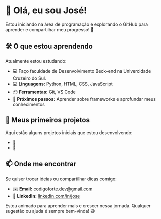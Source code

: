 # 👋 Olá, eu sou José!

Estou iniciando na área de programação e explorando o GitHub para aprender e compartilhar meu progresso! 🚀

## 🛠️ O que estou aprendendo
Atualmente estou estudando:
- 💻 Faço faculdade de Desenvolvimento Beck-end na Univercidade Cruzeiro do Sul.
- 💻 **Linguagens:** Python, HTML, CSS, JavaScript
- 📦 **Ferramentas:** Git, VS Code
- 📖 **Próximos passos:** Aprender sobre frameworks e aprofundar meus conhecimentos

## 📂 Meus primeiros projetos
Aqui estão alguns projetos iniciais que estou desenvolvendo:
- 🔹 
- 🔹 

## 📫 Onde me encontrar
Se quiser trocar ideias ou compartilhar dicas comigo:
- ✉️ **Email:** codigoforte.dev@gmail.com
- 🔗 **LinkedIn:** [linkedin.com/in/jose](https://linkedin.com/in/jose)

Estou animado para aprender mais e crescer nessa jornada. Qualquer sugestão ou ajuda é sempre bem-vinda! 😃
